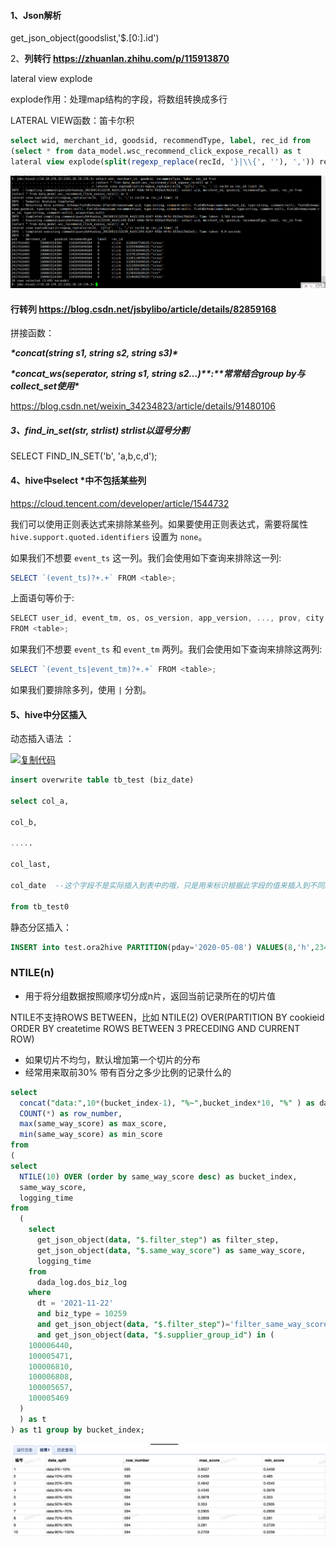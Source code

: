 #### 1、**Json解析**

get_json_object(goodslist,'$.[0:].id')

 

2、**列转行 https://zhuanlan.zhihu.com/p/115913870**

lateral view explode

explode作用：处理map结构的字段，将数组转换成多行

LATERAL VIEW函数：笛卡尔积

```SQL
select wid, merchant_id, goodsid, recommendType, label, rec_id from 
(select * from data_model.wsc_recommend_click_expose_recall) as t 
lateral view explode(split(regexp_replace(recId, '}|\\{', ''), ',')) recId as rec_id
```

![image-20210813152421554](..\typora-user-images\image-20210813152421554.png)



#### **行转列** https://blog.csdn.net/jsbylibo/article/details/82859168

拼接函数：

***\*concat(string s1, string s2, string s3)\****

***\*concat_ws(seperator, string s1, string s2...)\*******\*:\*******\*常常结合group by与collect_set使用\****

 

https://blog.csdn.net/weixin_34234823/article/details/91480106

##### 3、**find_in_set(str, strlist)  strlist以逗号分割**

SELECT FIND_IN_SET('b', 'a,b,c,d'); 



#### 4、hive中select *中不包括某些列

https://cloud.tencent.com/developer/article/1544732

我们可以使用正则表达式来排除某些列。如果要使用正则表达式，需要将属性 `hive.support.quoted.identifiers` 设置为 `none`。

如果我们不想要 `event_ts` 这一列。我们会使用如下查询来排除这一列:

```javascript
SELECT `(event_ts)?+.+` FROM <table>;
```

上面语句等价于:

```javascript
SELECT user_id, event_tm, os, os_version, app_version, ..., prov, city
FROM <table>;
```

如果我们不想要 `event_ts` 和 `event_tm` 两列。我们会使用如下查询来排除这两列:

```javascript
SELECT `(event_ts|event_tm)?+.+` FROM <table>;
```

如果我们要排除多列，使用 `|` 分割。



#### 5、hive中分区插入

动态插入语法 ：

[![复制代码](https://common.cnblogs.com/images/copycode.gif)](javascript:void(0);)

```SQL
insert overwrite table tb_test (biz_date)

select col_a,

col_b,

.....

col_last,

col_date  --这个字段不是实际插入到表中的哦，只是用来标识根据此字段的值来插入到不同的分区中

from tb_test0
```

静态分区插入：

```SQL
INSERT into test.ora2hive PARTITION(pday='2020-05-08') VALUES(8,'h',2341.23,'2020/05/08 12:24:32')
```



### NTILE(n)

- 用于将分组数据按照顺序切分成n片，返回当前记录所在的切片值

NTILE不支持ROWS BETWEEN，比如 NTILE(2) OVER(PARTITION BY cookieid ORDER BY createtime ROWS BETWEEN 3 PRECEDING AND CURRENT ROW)

- 如果切片不均匀，默认增加第一个切片的分布
- 经常用来取前30% 带有百分之多少比例的记录什么的

```sql
select 
  concat("data:",10*(bucket_index-1), "%~",bucket_index*10, "%" ) as data_split,
  COUNT(*) as row_number,
  max(same_way_score) as max_score,
  min(same_way_score) as min_score
from 
(
select
  NTILE(10) OVER (order by same_way_score desc) as bucket_index,
  same_way_score,
  logging_time
from
  (
    select
      get_json_object(data, "$.filter_step") as filter_step,
      get_json_object(data, "$.same_way_score") as same_way_score,
      logging_time
    from
      dada_log.dos_biz_log
    where
      dt = '2021-11-22'
      and biz_type = 10259
      and get_json_object(data, "$.filter_step")='filter_same_way_score_inshop_assign'
      and get_json_object(data, "$.supplier_group_id") in (
    100006440,
    100005471,
    100006810,
    100006808,
    100005657,
    100005469
  )
  ) as t
) as t1 group by bucket_index;
```

![image-20211123200430265](../typora-user-images/image-20211123200430265.png)
